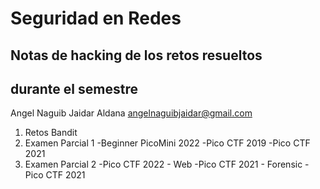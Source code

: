 
# Seguridad en Redes

## Notas de hacking de los retos resueltos
## durante el semestre

Angel Naguib Jaidar Aldana
angelnaguibjaidar@gmail.com

1. Retos Bandit
2. Examen Parcial 1
	-Beginner PicoMini 2022
	-Pico CTF 2019
	-Pico CTF 2021
3. Examen Parcial 2
	-Pico CTF 2022 - Web
	-Pico CTF 2021 - Forensic
	-Pico CTF 2021	